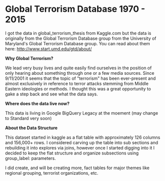 # Global Terrorism Database 1970 - 2015

I got the data in global_terrorism_thesis from Kaggle.com but the data is originally from the Global Terrorism Database group from the University of Maryland's Global Terrorism Database group. You can read about them here: http://www.start.umd.edu/gtd/about/

**Why Global Terrorism?**

We lead very busy lives and quite easily find ourselves in the position of only hearing about something through one or a few media sources. Since 9/11/2001 it seems that the topic of "terrorism" has been ever-present and almost exclusively in reference to terror attacks stemming from Middle Eastern ideologies or methods. I thought this was a great opportunity to gake a step back and see what the data says.


**Where does the data live now?**

This data is living in Google BigQuery Legacy at the moement (may change to Standard very soon)


**About the Data Structure**

This dataset started in kaggle as a flat table with approximately 126 columns and 156,000+ rows. I considered carving up the table into sub sections and rebuilding it into explores via joins, however once I started digging into it I decided to keep the flat structure and organize subsections using group_label: parameters.

I did create, and will be creating more, fact tables for major themes like regional grouping, terrorist organizations, etc.

